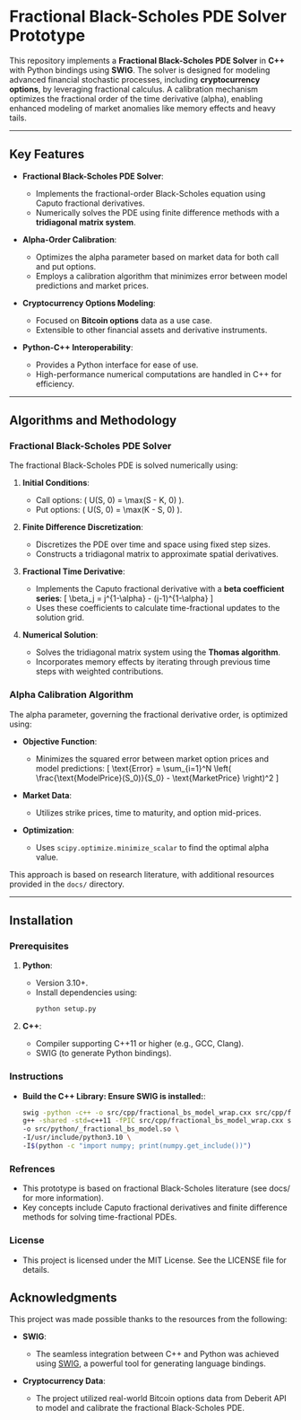 # Fractional Black-Scholes PDE Solver Prototype

This repository implements a **Fractional Black-Scholes PDE Solver** in **C++** with Python bindings using **SWIG**. The solver is designed for modeling advanced financial stochastic processes, including **cryptocurrency options**, by leveraging fractional calculus. A calibration mechanism optimizes the fractional order of the time derivative (alpha), enabling enhanced modeling of market anomalies like memory effects and heavy tails.

---

## Key Features

- **Fractional Black-Scholes PDE Solver**:
  - Implements the fractional-order Black-Scholes equation using Caputo fractional derivatives.
  - Numerically solves the PDE using finite difference methods with a **tridiagonal matrix system**.

- **Alpha-Order Calibration**:
  - Optimizes the alpha parameter based on market data for both call and put options.
  - Employs a calibration algorithm that minimizes error between model predictions and market prices.

- **Cryptocurrency Options Modeling**:
  - Focused on **Bitcoin options** data as a use case.
  - Extensible to other financial assets and derivative instruments.

- **Python-C++ Interoperability**:
  - Provides a Python interface for ease of use.
  - High-performance numerical computations are handled in C++ for efficiency.

---

## Algorithms and Methodology

### Fractional Black-Scholes PDE Solver

The fractional Black-Scholes PDE is solved numerically using:

1. **Initial Conditions**:
   - Call options: \( U(S, 0) = \max(S - K, 0) \).
   - Put options: \( U(S, 0) = \max(K - S, 0) \).

2. **Finite Difference Discretization**:
   - Discretizes the PDE over time and space using fixed step sizes.
   - Constructs a tridiagonal matrix to approximate spatial derivatives.

3. **Fractional Time Derivative**:
   - Implements the Caputo fractional derivative with a **beta coefficient series**:
     \[
     \beta_j = j^{1-\alpha} - (j-1)^{1-\alpha}
     \]
   - Uses these coefficients to calculate time-fractional updates to the solution grid.

4. **Numerical Solution**:
   - Solves the tridiagonal matrix system using the **Thomas algorithm**.
   - Incorporates memory effects by iterating through previous time steps with weighted contributions.

### Alpha Calibration Algorithm

The alpha parameter, governing the fractional derivative order, is optimized using:

- **Objective Function**:
  - Minimizes the squared error between market option prices and model predictions:
    \[
    \text{Error} = \sum_{i=1}^N \left( \frac{\text{ModelPrice}(S_0)}{S_0} - \text{MarketPrice} \right)^2
    \]

- **Market Data**:
  - Utilizes strike prices, time to maturity, and option mid-prices.

- **Optimization**:
  - Uses `scipy.optimize.minimize_scalar` to find the optimal alpha value.

This approach is based on research literature, with additional resources provided in the `docs/` directory.

---

## Installation

### Prerequisites

1. **Python**:
   - Version 3.10+.
   - Install dependencies using:
     ```bash
     python setup.py
     ```

2. **C++**:
   - Compiler supporting C++11 or higher (e.g., GCC, Clang).
   - SWIG (to generate Python bindings).

### Instructions

- **Build the C++ Library: Ensure SWIG is installed:**:
   ```bash
   swig -python -c++ -o src/cpp/fractional_bs_model_wrap.cxx src/cpp/fractional_bs_model.i
   g++ -shared -std=c++11 -fPIC src/cpp/fractional_bs_model_wrap.cxx src/cpp/fractional_bs_model.cpp \ 
   -o src/python/_fractional_bs_model.so \ 
   -I/usr/include/python3.10 \
   -I$(python -c "import numpy; print(numpy.get_include())")
   ```

### Refrences

- This prototype is based on fractional Black-Scholes literature (see docs/ for more information).
- Key concepts include Caputo fractional derivatives and finite difference methods for solving time-fractional PDEs.

### License

- This project is licensed under the MIT License. See the LICENSE file for details.

## Acknowledgments

This project was made possible thanks to the resources from the following:

- **SWIG**:
  - The seamless integration between C++ and Python was achieved using [SWIG](http://www.swig.org/), a powerful tool for generating language bindings.

- **Cryptocurrency Data**:
  - The project utilized real-world Bitcoin options data from Deberit API to model and calibrate the fractional Black-Scholes PDE.





